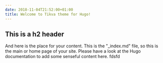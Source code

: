 ```yaml
---
date: 2018-11-04T21:52:00+01:00
title: Welcome to Tikva theme for Hugo!
---
```


## This is a h2 header

And here is the place for your content. This is the "_index.md" file, so this is the main or home page of your site. Please have a look at the Hugo documentation to add some senseful content here. fdsfd